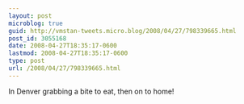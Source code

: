```yaml
---
layout: post
microblog: true
guid: http://vmstan-tweets.micro.blog/2008/04/27/798339665.html
post_id: 3055168
date: 2008-04-27T18:35:17-0600
lastmod: 2008-04-27T18:35:17-0600
type: post
url: /2008/04/27/798339665.html
---
```

In Denver grabbing a bite to eat, then on to home!
